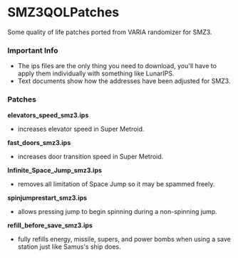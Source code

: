 # SMZ3QOLPatches
Some quality of life patches ported from VARIA randomizer for SMZ3.

### Important Info
- The ips files are the only thing you need to download, you'll have to apply them individually with something like LunarIPS.
- Text documents show how the addresses have been adjusted for SMZ3.

### Patches
**elevators_speed_smz3.ips**
  - increases elevator speed in Super Metroid.

**fast_doors_smz3.ips**
  - increases door transition speed in Super Metroid.

**Infinite_Space_Jump_smz3.ips**
  - removes all limitation of Space Jump so it may be spammed freely.

**spinjumprestart_smz3.ips**
  - allows pressing jump to begin spinning during a non-spinning jump.

**refill_before_save_smz3.ips**
  - fully refills energy, missile, supers, and power bombs when using a save station just like Samus's ship does.